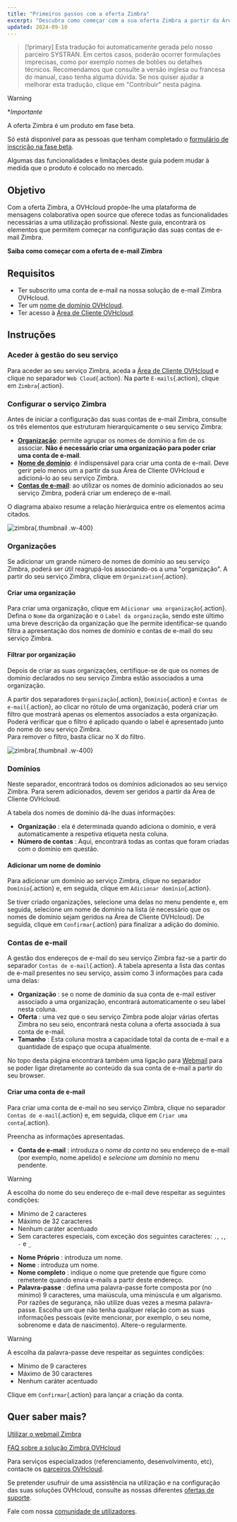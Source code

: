 ```yaml
---
title: "Primeiros passos com a oferta Zimbra"
excerpt: "Descubra como começar com a sua oferta Zimbra a partir da Área de Cliente OVHcloud"
updated: 2024-09-10
---
```


<style>
.w-400 {
max-width:400px!important;
}
</style>

> [!primary]
> Esta tradução foi automaticamente gerada pelo nosso parceiro SYSTRAN. Em certos casos, poderão ocorrer formulações imprecisas, como por exemplo nomes de botões ou detalhes técnicos. Recomendamos que consulte a versão inglesa ou francesa do manual, caso tenha alguma dúvida. Se nos quiser ajudar a melhorar esta tradução, clique em "Contribuir" nesta página.
>

> [!warning]
>
> **Importante*
>
> A oferta Zimbra é um produto em fase beta.
>
> Só está disponível para as pessoas que tenham completado o [formulário de inscrição na fase beta](https://labs.ovhcloud.com/en/zimbra-beta/).
>
> Algumas das funcionalidades e limitações deste guia podem mudar à medida que o produto é colocado no mercado.

## Objetivo

Com a oferta Zimbra, a OVHcloud propõe-lhe uma plataforma de mensagens colaborativa open source que oferece todas as funcionalidades necessárias a uma utilização profissional. Neste guia, encontrará os elementos que permitem começar na configuração das suas contas de e-mail Zimbra.

**Saiba como começar com a oferta de e-mail Zimbra**

## Requisitos

- Ter subscrito uma conta de e-mail na nossa solução de e-mail Zimbra OVHcloud.
- Ter um [nome de domínio OVHcloud](/links/web/domains).
- Ter acesso à [Área de Cliente OVHcloud](/links/manager).

## Instruções

### Aceder à gestão do seu serviço

Para aceder ao seu serviço Zimbra, aceda a [Área de Cliente OVHcloud](/links/manager) e clique no separador `Web Cloud`{.action}. Na parte `E-mails`{.action}, clique em `Zimbra`{.action}.

### Configurar o serviço Zimbra

Antes de iniciar a configuração das suas contas de e-mail Zimbra, consulte os três elementos que estruturam hierarquicamente o seu serviço Zimbra:

- [**Organização**](#organizations): permite agrupar os nomes de domínio a fim de os associar. **Não é necessário criar uma organização para poder criar uma conta de e-mail**.
- [**Nome de domínio**](#domains): é indispensável para criar uma conta de e-mail. Deve gerir pelo menos um a partir da sua Área de Cliente OVHcloud e adicioná-lo ao seu serviço Zimbra.
- [**Contas de e-mail**](#emails): ao utilizar os nomes de domínio adicionados ao seu serviço Zimbra, poderá criar um endereço de e-mail.

O diagrama abaixo resume a relação hierárquica entre os elementos acima citados.

![zimbra](images/zimbra_organization.png){.thumbnail .w-400}

### Organizações <a name="organizations"></a>

Se adicionar um grande número de nomes de domínio ao seu serviço Zimbra, poderá ser útil reagrupá-los associando-os a uma "organização". A partir do seu serviço Zimbra, clique em `Organization`{.action}.

#### Criar uma organização

Para criar uma organização, clique em `Adicionar uma organização`{.action}. Defina o `Nome` da organização e o `Label da organização`, sendo este último uma breve descrição da organização que lhe permite identificar-se quando filtra a apresentação dos nomes de domínio e contas de e-mail do seu serviço Zimbra.

#### Filtrar por organização

Depois de criar as suas organizações, certifique-se de que os nomes de domínio declarados no seu serviço Zimbra estão associados a uma organização.

A partir dos separadores `Organização`{.action}, `Domínio`{.action} e `Contas de e-mail`{.action}, ao clicar no rótulo de uma organização, poderá criar um filtro que mostrará apenas os elementos associados a esta organização.<br>
Poderá verificar que o filtro é aplicado quando o label é apresentado junto do nome do seu serviço Zimbra.<br>
Para remover o filtro, basta clicar no X do filtro.

![zimbra](images/zimbra_organization_filter.png){.thumbnail .w-400}

### Domínios <a name="domains"></a>

Neste separador, encontrará todos os domínios adicionados ao seu serviço Zimbra. Para serem adicionados, devem ser geridos a partir da Área de Cliente OVHcloud.

A tabela dos nomes de domínio dá-lhe duas informações:

- **Organização** : ela é determinada quando adiciona o domínio, e verá automaticamente a respetiva etiqueta nesta coluna.
- **Número de contas** : Aqui, encontrará todas as contas que foram criadas com o domínio em questão.

#### Adicionar um nome de domínio

Para adicionar um domínio ao serviço Zimbra, clique no separador `Domínio`{.action} e, em seguida, clique em `Adicionar domínio`{.action}.

Se tiver criado organizações, selecione uma delas no menu pendente e, em seguida, selecione um nome de domínio na lista (é necessário que os nomes de domínio sejam geridos na Área de Cliente OVHcloud). De seguida, clique em `Confirmar`{.action} para finalizar a adição do domínio.

### Contas de e-mail <a name="emails"></a>

A gestão dos endereços de e-mail do seu serviço Zimbra faz-se a partir do separador `Contas de e-mail`{.action}. A tabela apresenta a lista das contas de e-mail presentes no seu serviço, assim como 3 informações para cada uma delas:

- **Organização** : se o nome de domínio da sua conta de e-mail estiver associado a uma organização, encontrará automaticamente o seu label nesta coluna.
- **Oferta** : uma vez que o seu serviço Zimbra pode alojar várias ofertas Zimbra no seu seio, encontrará nesta coluna a oferta associada à sua conta de e-mail.
- **Tamanho** : Esta coluna mostra a capacidade total da conta de e-mail e a quantidade de espaço que ocupa atualmente.

No topo desta página encontrará também uma ligação para [Webmail](/links/web/email) para se poder ligar diretamente ao conteúdo da sua conta de e-mail a partir do seu browser.

#### Criar uma conta de e-mail

Para criar uma conta de e-mail no seu serviço Zimbra, clique no separador `Contas de e-mail`{.action} e, em seguida, clique em `Criar uma conta`{.action}.

Preencha as informações apresentadas.

- **Conta de e-mail** : introduza o *nome da conta* no seu endereço de e-mail (por exemplo, nome.apelido) e *selecione um domínio* no menu pendente.

> [!warning]
>
> A escolha do nome do seu endereço de e-mail deve respeitar as seguintes condições:
>
> - Mínimo de 2 caracteres
> - Máximo de 32 caracteres
> - Nenhum caráter acentuado
> - Sem caracteres especiais, com exceção dos seguintes caracteres: `.`, `,`, `-` e `_`

- **Nome Próprio** : introduza um nome.
- **Nome** : introduza um nome.
- **Nome completo** : indique o nome que pretende que figure como remetente quando envia e-mails a partir deste endereço.
- **Palavra-passe** : defina uma palavra-passe forte composta por (no mínimo) 9 caracteres, uma maiúscula, uma minúscula e um algarismo. Por razões de segurança, não utilize duas vezes a mesma palavra-passe. Escolha um que não tenha qualquer relação com as suas informações pessoais (evite mencionar, por exemplo, o seu nome, sobrenome e data de nascimento). Altere-o regularmente.

> [!warning]
>
> A escolha da palavra-passe deve respeitar as seguintes condições:
>
> - Mínimo de 9 caracteres
> - Máximo de 30 caracteres
> - Nenhum caráter acentuado

Clique em `Confirmar`{.action} para lançar a criação da conta.

## Quer saber mais? <a name="go-further"></a>

[Utilizar o webmail Zimbra](/pages/web_cloud/email_and_collaborative_solutions/mx_plan/email_zimbra)

[FAQ sobre a solução Zimbra OVHcloud](/pages/web_cloud/email_and_collaborative_solutions/mx_plan/faq-zimbra)

Para serviços especializados (referenciamento, desenvolvimento, etc), contacte os [parceiros OVHcloud](/links/partner).

Se pretender usufruir de uma assistência na utilização e na configuração das suas soluções OVHcloud, consulte as nossas diferentes [ofertas de suporte](/links/support).

Fale com nossa [comunidade de utilizadores](/links/community).